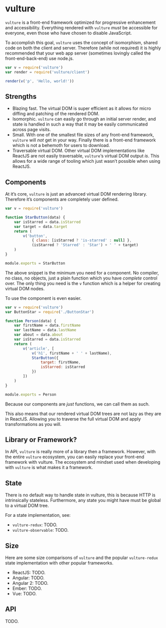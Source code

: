 # vulture
`vulture` is a front-end framework optimized for progressive enhancement and accessibility. Everything rendered with `vulture` *must* be accessible for everyone, even those who have chosen to disable JavaScript.

To accomplish this goal, `vulture` uses the concept of isomorphism, shared code on both the client and server. Therefore (while not required) it is highly recommended that your web app server (sometimes lovingly called the front-end-back-end) use node.js.

```js
var v = require('vulture')
var render = require('vulture/client')

render(v('p', 'Hello, world!'))
```

## Strengths
- Blazing fast. The virtual DOM is super efficient as it allows for micro diffing and patching of the rendered DOM.
- Isomorphic. `vulture` can easily go through an initial server render, and state is handled in such a way that it may be easily communicated across page visits.
- Small. With one of the smallest file sizes of any front-end framework, `vulture` will *not* get in your way. Finally there is a front-end framework which is not a behemoth for users to download.
- Traversable virtual DOM. Other virtual DOM implementations like ReactJS are not easily traversable, `vulture`‘s virtual DOM output *is*. This allows for a wide range of tooling which just wasn’t possible when using ReactJS.

## Components
At it’s core, `vulture` is just an advanced virtual DOM rendering library. Therefore it’s components are completely user defined.

```js
var v = require('vulture')

function StarButton(data) {
	var isStarred = data.isStarred
	var target = data.target
	return (
		v('button',
			{ class: [isStarred ? 'is-starred' : null] },
			(isStarred ? 'Starred' : 'Star') + ' ' + target)
	)
}

module.exports = StarButton
```

The above snippet is the minimum you need for a component. No compiler, no class, no objects, just a plain function which you have *complete* control over. The only thing you need is the `v` function which is a helper for creating virtual DOM nodes.

To use the component is even easier.

```js
var v = require('vulture')
var ButtonStar = require('./ButtonStar')

function Person(data) {
	var firstName = data.firstName
	var lastName = data.lastName
	var about = data.about
	var isStarred = data.isStarred
	return (
		v('article', [
			v('h1', firstName + ' ' + lastName),
			StarButton({
				target: firstName,
				isStarred: isStarred
			})
		])
	)
}

module.exports = Person
```

Because our components are *just* functions, we can call them as such.

This also means that our rendered virtual DOM trees are not lazy as they are in ReactJS. Allowing you to traverse the full virtual DOM and apply transformations as you will.

## Library or Framework?
In API, `vulture` is really more of a library then a framework. However, with  the entire `vulture` ecosystem, you can easily replace your front-end framework with vulture. The ecosystem and mindset used when developing with `vulture` is what makes it a framework.

## State
There is no default way to handle state in vulture, this is because HTTP is intrinsically stateless. Furthermore, any state you might have must be global to a virtual DOM tree.

For a state implementation, see:

- `vulture-redux`: TODO.
- `vulture-observable`: TODO.

## Size
Here are some size comparisons of `vulture` and the popular `vulture-redux` state implementation with other popular frameworks.

- ReactJS: TODO.
- Angular: TODO.
- Angular 2: TODO.
- Ember: TODO.
- Vue: TODO.

## API
TODO.
